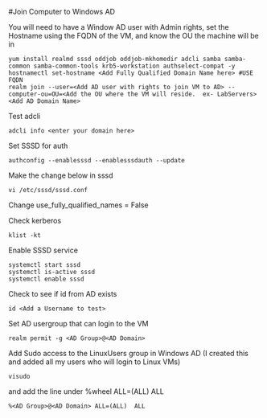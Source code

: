 #Join Computer to Windows AD

You will need to have a Window AD user with Admin rights, set the Hostname using the FQDN of the VM, and know the OU the machine will be in

```
yum install realmd sssd oddjob oddjob-mkhomedir adcli samba samba-common samba-common-tools krb5-workstation authselect-compat -y
hostnamectl set-hostname <Add Fully Qualified Domain Name here> #USE FQDN
realm join --user=<Add AD user with rights to join VM to AD> --computer-ou=OU=<Add the OU where the VM will reside.  ex- LabServers> <Add AD Domain Name>
```   

Test adcli
```
adcli info <enter your domain here>
```
Set SSSD for auth
```
authconfig --enablesssd --enablesssdauth --update
```
Make the change below in sssd
```
vi /etc/sssd/sssd.conf
```
Change use_fully_qualified_names = False


Check kerberos
```
klist -kt
```
Enable SSSD service
```
systemctl start sssd
systemctl is-active sssd
systemctl enable sssd
```


Check to see if id from AD exists
```
id <Add a Username to test>
```

Set AD usergroup that can login to the VM
```
realm permit -g <AD Group>@<AD Domain>

```

Add Sudo access to the LinuxUsers group in Windows AD (I created this and added all my users who will login to Linux VMs)
``` 
visudo
```
and add the line under %wheel  ALL=(ALL)       ALL
```
%<AD Group>@<AD Domain> ALL=(ALL)  ALL
```
